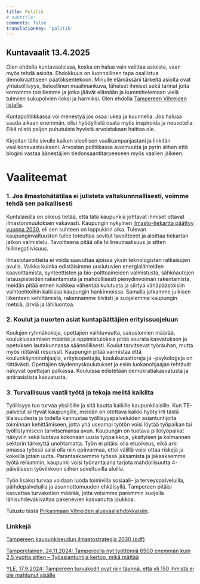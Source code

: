 ```yaml
---
title: Politik
# subtitle:
comments: false
translationKey: 'politik'
---
```


## Kuntavaalit 13.4.2025

Olen ehdolla kuntavaaleissa, koska en halua vain valittaa asioista, vaan myös tehdä asioita. Ehdokkuus on luonnollinen tapa osallistua demokraattiseen päätöksentekoon. Minulle elämässäni tärkeitä asioita ovat yhteisöllisyys, tieteellinen maailmankuva, läheiset ihmiset sekä tarinat joita kerromme toisillemme ja jotka jäävät elämään ja kummittelemaan vielä tulevien sukupolvien iloksi ja harmiksi. Olen ehdolla [Tampereen Vihreiden listalla](https://www.tampereenvihreat.fi/embed/kuntavaalit24/?kieli=fi&vaali=kuntavaalit-2025).

Kuntapolitiikkassa voi menestyä jos osaa lukea ja kuunnella. Jos haluaa saada aikaan enemmän, olisi hyödyllistä osata myös inspiroida ja neuvotella. Eikä niistä paljon puhutuista hyvistä arvoistakaan haittaa ole.

Kirjoitan tälle sivulle kaiken oleellisen vaalikampanjastani ja linkitän vaalikonevastaukseni. Arvostan politiikassa avoimuutta ja pyrin siihen että blogini vastaa äänestäjien tiedonsaantitarpeeseen myös vaalien jälkeen.

# Vaaliteemat

### 1. Jos ilmastohätätilaa ei julisteta valtakunnnallisesti, voimme tehdä sen paikallisesti

Kuntalaisilla on oikeus tietää, että tätä kaupunkia johtavat ihmiset ottavat ilmastonmuutoksen vakavasti. Kaupungin nykyinen [ilmasto-tiekartta päättyy vuonna 2030](https://www.tampere.fi/luonto-ja-ymparisto/ilmastotyo-tampereella/hiilineutraali-tampere-2030), eli sen suhteen on loppukirin aika. Tulevan kaupunginvaltuuston tulee toteuttaa sovitut tavoitteeet ja aloittaa tiekartan jatkon valmistelu. Tavoitteena pitää olla hiilineutraalisuus ja sitten hiilinegatiivisuus.

Ilmastotavoitteita ei voida saavuttaa ajoissa yksin teknologisten ratkaisujen avulla. Vaikka kuinka edistäisimme uusiutuvien energialähteiden kaavoittamista, synteettisten ja bio-polttoaineiden valmistusta, sähköautojen latauspisteiden rakentamista ja mahdollisesti pienydinvoiman rakentamista, meidän pitää ennen kaikkea vähentää kulutusta ja siirtyä vähäpäästöisiin vaihtoehtoihin kaikissa kaupungin hankinnoissa. Samalla jatkamme julkisen liikenteen kehittämistä, rakennamme tiiviisti ja suojelemme kaupungin metsiä, järviä ja lähiluontoa.

### 2. Koulut ja nuorten asiat kuntapäättäjien erityissuojeluun

Koulujen ryhmäkokoja, opettajien vaihtuvuutta, sairaslomien määrää, koulukiusaamisen määrää ja oppimistuloksia pitää seurata kasvatuksen ja opetuksen lautakunnassa säännöllisesti. Koulut tarvitsevat työrauhan, mutta myös riittävät resurssit. Kaupungin pitää varmistaa että koulunkäynninohjaajia, erityisopettajia, koulukuraattoreja ja -psykologeja on riittävästi. Opettajien täydennyskoulutukset ja esim luokanohjaajan tehtävät näkyvät opettajan palkassa. Kouluissa edistetään demokratiakasvatusta ja antirasistista kasvatusta.

### 3. Turvallisuus vaatii työtä ja tekoja meiltä kaikilta

Työllisyys tuo turvaa yksilöille ja sitä kautta kaikille kaupunkilaisille. Kun TE-palvelut siirtyvät kaupungille, meidän on otettava kaikki hyöty irti tästä tilaisuudesta ja todella kannustaa työllisyyspalveluiden asiantuntijoita toiminnan kehittämiseen, jotta yhä useampi työtön voisi löytää työpaikan tai työllistymiseen tarvitsemansa avun. Kaupungin on tuotava piilotyöpaikat näkyviin sekä luotava kokonaan uusia työpaikkoja, yksityisen ja kolmannen sektorin tärkeyttä unohtamatta. Työn ei pitäisi olla etuoikeus, eikä arki omassa työssä saisi olla niin epävarmaa, ettei välillä voisi ottaa riskejä ja kokeilla jotain uutta. Parantaaksemme työssä jaksamista ja jakaaksemme työtä reilummin, kaupunki voisi työnantajana tarjota mahdollisuutta 4-päiväiseen työviikkoon siihen soveltuvilla aloilla.

Työn lisäksi turvaa voidaan luoda toimivilla sosiaali- ja terveyspalveluilla, päihdepalveluilla ja asunnottomuuden ehkäisyllä. Tampereen pitäisi kasvattaa turvakotien määrää, jotta voisimme paremmin suojella lähisuhdeväkivaltaa pakenevien kasvanutta joukkoa.

Tutustu tästä [Pirkanmaan Vihreiden aluevaaliehdokkaisiin](https://www.pirkanmaanvihreat.fi/embed/aluevaalit-ehdokkaat/?kieli=fi&vaali=aluevaalit-2025&alue=pirkanmaa).





### Linkkejä



[Tampereen kaupunkiseudun ilmastostrategia 2030 (pdf)](https://tampereenseutu.fi/wp-content/uploads/2020/12/Kaupunkiseudun-ilmastostrategia.pdf)

[Tamperelainen, 24.11.2024: Tampereella nyt työttömiä 6500 enemmän kuin 2,5 vuotta sitten – Työasiantuntija kertoo, mikä mättää](https://www.tamperelainen.fi/paikalliset/8088357)

[YLE, 17.9.2024: Tampereen turvakodit ovat niin täynnä, että yli 150 ihmistä ei ole mahtunut sisälle](https://yle.fi/a/74-20112039)
